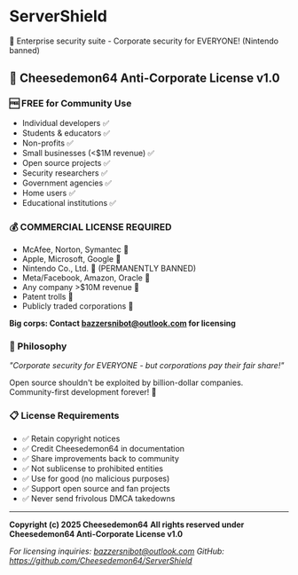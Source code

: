 # ServerShield
🧀 Enterprise security suite - Corporate security for EVERYONE! (Nintendo banned)

## 📄 Cheesedemon64 Anti-Corporate License v1.0

### 🆓 FREE for Community Use
- Individual developers ✅
- Students & educators ✅
- Non-profits ✅
- Small businesses (<$1M revenue) ✅
- Open source projects ✅
- Security researchers ✅
- Government agencies ✅
- Home users ✅
- Educational institutions ✅

### 💰 COMMERCIAL LICENSE REQUIRED
- McAfee, Norton, Symantec 🚫
- Apple, Microsoft, Google 🚫
- Nintendo Co., Ltd. 🚫 (PERMANENTLY BANNED)
- Meta/Facebook, Amazon, Oracle 🚫
- Any company >$10M revenue 🚫
- Patent trolls 🚫
- Publicly traded corporations 🚫

**Big corps: Contact bazzersnibot@outlook.com for licensing**

### 🧀 Philosophy
*"Corporate security for EVERYONE - but corporations pay their fair share!"*

Open source shouldn't be exploited by billion-dollar companies.
Community-first development forever! 🤝

### 📋 License Requirements
- ✅ Retain copyright notices
- ✅ Credit Cheesedemon64 in documentation
- ✅ Share improvements back to community
- ✅ Not sublicense to prohibited entities
- ✅ Use for good (no malicious purposes)
- ✅ Support open source and fan projects
- ✅ Never send frivolous DMCA takedowns

---

**Copyright (c) 2025 Cheesedemon64**
**All rights reserved under Cheesedemon64 Anti-Corporate License v1.0**

*For licensing inquiries: bazzersnibot@outlook.com*
*GitHub: https://github.com/Cheesedemon64/ServerShield*